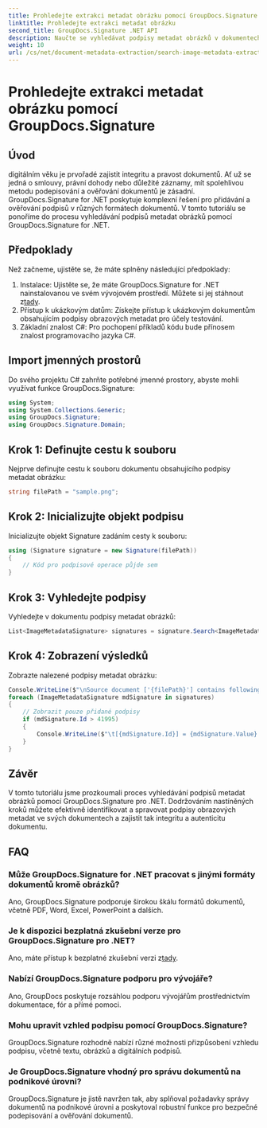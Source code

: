 ```yaml
---
title: Prohledejte extrakci metadat obrázku pomocí GroupDocs.Signature
linktitle: Prohledejte extrakci metadat obrázku
second_title: GroupDocs.Signature .NET API
description: Naučte se vyhledávat podpisy metadat obrázků v dokumentech pomocí GroupDocs.Signature for .NET. Vylepšete integritu a autenticitu dokumentu bez námahy.
weight: 10
url: /cs/net/document-metadata-extraction/search-image-metadata-extraction/
---
```


# Prohledejte extrakci metadat obrázku pomocí GroupDocs.Signature

## Úvod
digitálním věku je prvořadé zajistit integritu a pravost dokumentů. Ať už se jedná o smlouvy, právní dohody nebo důležité záznamy, mít spolehlivou metodu podepisování a ověřování dokumentů je zásadní. GroupDocs.Signature for .NET poskytuje komplexní řešení pro přidávání a ověřování podpisů v různých formátech dokumentů. V tomto tutoriálu se ponoříme do procesu vyhledávání podpisů metadat obrázků pomocí GroupDocs.Signature for .NET. 
## Předpoklady
Než začneme, ujistěte se, že máte splněny následující předpoklady:
1.  Instalace: Ujistěte se, že máte GroupDocs.Signature for .NET nainstalovanou ve svém vývojovém prostředí. Můžete si jej stáhnout z[tady](https://releases.groupdocs.com/signature/net/).
2. Přístup k ukázkovým datům: Získejte přístup k ukázkovým dokumentům obsahujícím podpisy obrazových metadat pro účely testování.
3. Základní znalost C#: Pro pochopení příkladů kódu bude přínosem znalost programovacího jazyka C#.

## Import jmenných prostorů
Do svého projektu C# zahrňte potřebné jmenné prostory, abyste mohli využívat funkce GroupDocs.Signature:
```csharp
using System;
using System.Collections.Generic;
using GroupDocs.Signature;
using GroupDocs.Signature.Domain;
```
## Krok 1: Definujte cestu k souboru
Nejprve definujte cestu k souboru dokumentu obsahujícího podpisy metadat obrázku:
```csharp
string filePath = "sample.png";
```
## Krok 2: Inicializujte objekt podpisu
Inicializujte objekt Signature zadáním cesty k souboru:
```csharp
using (Signature signature = new Signature(filePath))
{
    // Kód pro podpisové operace půjde sem
}
```
## Krok 3: Vyhledejte podpisy
Vyhledejte v dokumentu podpisy metadat obrázků:
```csharp
List<ImageMetadataSignature> signatures = signature.Search<ImageMetadataSignature>(SignatureType.Metadata);
```
## Krok 4: Zobrazení výsledků
Zobrazte nalezené podpisy metadat obrázku:
```csharp
Console.WriteLine($"\nSource document ['{filePath}'] contains following signatures.");
foreach (ImageMetadataSignature mdSignature in signatures)
{
    // Zobrazit pouze přidané podpisy
    if (mdSignature.Id > 41995)
    {
        Console.WriteLine($"\t[{mdSignature.Id}] = {mdSignature.Value} ({mdSignature.Type})");
    }
}
```

## Závěr
V tomto tutoriálu jsme prozkoumali proces vyhledávání podpisů metadat obrázků pomocí GroupDocs.Signature pro .NET. Dodržováním nastíněných kroků můžete efektivně identifikovat a spravovat podpisy obrazových metadat ve svých dokumentech a zajistit tak integritu a autenticitu dokumentu.
## FAQ
### Může GroupDocs.Signature for .NET pracovat s jinými formáty dokumentů kromě obrázků?
Ano, GroupDocs.Signature podporuje širokou škálu formátů dokumentů, včetně PDF, Word, Excel, PowerPoint a dalších.
### Je k dispozici bezplatná zkušební verze pro GroupDocs.Signature pro .NET?
Ano, máte přístup k bezplatné zkušební verzi z[tady](https://releases.groupdocs.com/).
### Nabízí GroupDocs.Signature podporu pro vývojáře?
Ano, GroupDocs poskytuje rozsáhlou podporu vývojářům prostřednictvím dokumentace, fór a přímé pomoci.
### Mohu upravit vzhled podpisu pomocí GroupDocs.Signature?
GroupDocs.Signature rozhodně nabízí různé možnosti přizpůsobení vzhledu podpisu, včetně textu, obrázků a digitálních podpisů.
### Je GroupDocs.Signature vhodný pro správu dokumentů na podnikové úrovni?
GroupDocs.Signature je jistě navržen tak, aby splňoval požadavky správy dokumentů na podnikové úrovni a poskytoval robustní funkce pro bezpečné podepisování a ověřování dokumentů.